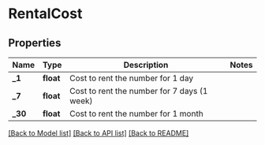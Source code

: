 # RentalCost


## Properties
Name | Type | Description | Notes
------------ | ------------- | ------------- | -------------
**_1** | **float** | Cost to rent the number for 1 day | 
**_7** | **float** | Cost to rent the number for 7 days (1 week) | 
**_30** | **float** | Cost to rent the number for 1 month | 


[[Back to Model list]](../../README.md#models) [[Back to API list]](../../README.md#available-methods) [[Back to README]](../../README.md)


